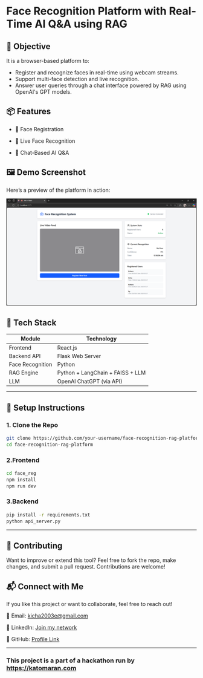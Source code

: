 # Face Recognition Platform with Real-Time AI Q&A using RAG

## 🚀 Objective

It is a browser-based platform to:
- Register and recognize faces in real-time using webcam streams.
- Support multi-face detection and live recognition.
- Answer user queries through a chat interface powered by RAG using OpenAI's GPT models.


## 📦 Features

- 👤 Face Registration

- 🎥 Live Face Recognition

- 💬 Chat-Based AI Q&A

## 🖼️ Demo Screenshot

Here’s a preview of the platform in action:

![Face Recognition Demo](output.png)

## 🧰 Tech Stack

| Module           | Technology                        |
|------------------|-----------------------------------|
| Frontend         | React.js                          |
| Backend API      | Flask Web Server                  |
| Face Recognition | Python                            | 
| RAG Engine       | Python + LangChain + FAISS + LLM  |
| LLM              | OpenAI ChatGPT (via API)          |

---

## 🔧 Setup Instructions

### 1. Clone the Repo
```bash
git clone https://github.com/your-username/face-recognition-rag-platform.git
cd face-recognition-rag-platform
```

### 2.Frontend
```bash
cd face_reg
npm install
npm run dev
```

### 3.Backend
```bash
pip install -r requirements.txt
python api_server.py
```
---
## 🤝 Contributing
Want to improve or extend this tool?
Feel free to fork the repo, make changes, and submit a pull request. Contributions are welcome!

## 📬 Connect with Me
If you like this project or want to collaborate, feel free to reach out!

📧 Email: kicha2003e@gmail.com

💼 LinkedIn: [Join my network](www.linkedin.com/in/kishore-thedeveloper)

🐙 GitHub: [Profile Link](https://github.com/Kishore003E)

---

### This project is a part of a hackathon run by https://katomaran.com 
